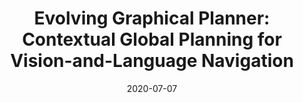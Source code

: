 ---
title: "Evolving Graphical Planner: Contextual Global Planning for Vision-and-Language Navigation"
date: 2020-07-07
draft: false
post_type: publication
authors: [zhiweid, karthikn, olgarus]
venue: NeurIPS 2020
tags: []

code: https://github.com/Lucas2012/EvolvingGraphicalPlanner
link: https://arxiv.org/abs/2007.05655
---